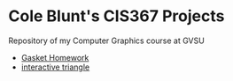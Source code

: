 # Cole Blunt's CIS367 Projects
Repository of my Computer Graphics course at GVSU
- [Gasket Homework](https://bluntcole.github.io/CIS367/libraries/gasket1-blunt.html)
- [interactive triangle](https://bluntcole.github.io/CIS367/libraries/triangle-interact.html)

